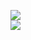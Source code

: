 [![](https://img.shields.io/badge/Made%20With-Github%20Spray-lightgrey.svg?style=for-the-badge&logo=github)](https://github.com/Annihil/github-spray#21101)  
[![](https://i.imgur.com/2DrTn0Z.gif)](https://github.com/Annihil/github-spray)